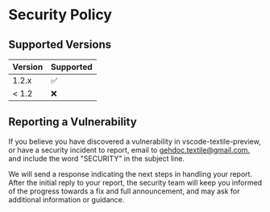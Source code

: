 # Security Policy

## Supported Versions

| Version | Supported          |
| ------- | ------------------ |
| 1.2.x   | :white_check_mark: |
| < 1.2   | :x:                |

## Reporting a Vulnerability

If you believe you have discovered a vulnerability in vscode-textile-preview, or have a security incident to report, email to [gehdoc.textile@gmail.com.](mailto:gehdoc.textile@gmail.com.) and include the word "SECURITY" in the subject line.

We will send a response indicating the next steps in handling your report. After the initial reply to your report, the security team will keep you informed of the progress towards a fix and full announcement, and may ask for additional information or guidance.
